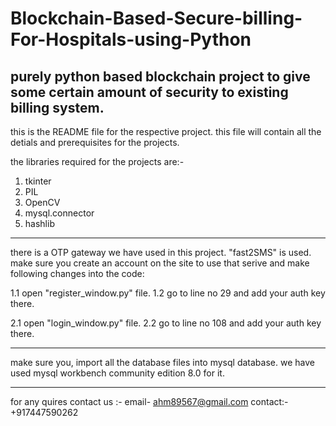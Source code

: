 # Blockchain-Based-Secure-billing-For-Hospitals-using-Python
purely python based blockchain project to give some certain amount of security to existing billing system.
----------------------------------------------------------------------------------------------------------

this is the README file for the respective project.
this file will contain all the detials and prerequisites for the projects.

the libraries required for the projects are:-
1. tkinter
2. PIL
3. OpenCV
4. mysql.connector
5. hashlib
----------------------------------------------------------------------------------------------------------

there is a OTP gateway we have used in this project. "fast2SMS" is used.
make sure you create an account on the site to use that serive and make following changes into the code:

1.1 open "register_window.py" file.
1.2 go to line no 29 and add your auth key there.

2.1 open "login_window.py" file.
2.2 go to line no 108 and add your auth key there.

----------------------------------------------------------------------------------------------------------

make sure you, import all the database files into mysql database. 
we have used mysql workbench community edition 8.0 for it.

----------------------------------------------------------------------------------------------------------

for any quires contact us :- 
email- ahm89567@gmail.com
contact:- +917447590262
